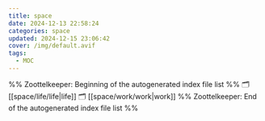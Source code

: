 ```yaml
---
title: space
date: 2024-12-13 22:58:24
categories: space
updated: 2024-12-15 23:06:42
cover: /img/default.avif
tags:
  - MOC
---
```

%% Zoottelkeeper: Beginning of the autogenerated index file list  %%
🗂️ [[space/life/life|life]]
🗂️ [[space/work/work|work]]
%% Zoottelkeeper: End of the autogenerated index file list  %%
